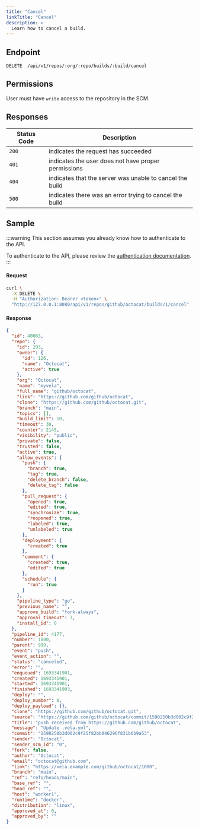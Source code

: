 ```yaml
---
title: "Cancel"
linkTitle: "Cancel"
description: >
  Learn how to cancel a build.
---
```


## Endpoint

```
DELETE  /api/v1/repos/:org/:repo/builds/:build/cancel
```

## Permissions

User must have `write` access to the repository in the SCM.

## Responses

| Status Code | Description                                              |
| ----------- | ---------------------------------------------------------|
| `200`       | indicates the request has succeeded                      |
| `401`       | indicates the user does not have proper permissions      |
| `404`       | indicates that the server was unable to cancel the build |
| `500`       | indicates there was an error trying to cancel the build  | 

## Sample

:::warning
This section assumes you already know how to authenticate to the API.

To authenticate to the API, please review the [authentication documentation](/docs/reference/api/authentication.md).
:::

#### Request

```sh
curl \
  -X DELETE \
  -H "Authorization: Bearer <token>" \
  "http://127.0.0.1:8080/api/v1/repos/github/octocat/builds/1/cancel"
```

#### Response

```json
{
  "id": 40063,
  "repo": {
    "id": 293,
    "owner": {
      "id": 126,
      "name": "Octocat",
      "active": true
    },
    "org": "Octocat",
    "name": "myvela",
    "full_name": "github/octocat",
    "link": "https://github.com/github/octocat",
    "clone": "https://github.com/github/octocat.git",
    "branch": "main",
    "topics": [],
    "build_limit": 10,
    "timeout": 30,
    "counter": 2145,
    "visibility": "public",
    "private": false,
    "trusted": false,
    "active": true,
    "allow_events": {
      "push": {
        "branch": true,
        "tag": true,
        "delete_branch": false,
        "delete_tag": false
      },
      "pull_request": {
        "opened": true,
        "edited": true,
        "synchronize": true,
        "reopened": true,
        "labeled": true,
        "unlabeled": true
      },
      "deployment": {
        "created": true
      },
      "comment": {
        "created": true,
        "edited": true
      },
      "schedule": {
        "run": true
      }
    },
    "pipeline_type": "go",
    "previous_name": "",
    "approve_build": "fork-always",
    "approval_timeout": 7,
    "install_id": 0
  },
  "pipeline_id": 4177,
  "number": 1000,
  "parent": 999,
  "event": "push",
  "event_action": "",
  "status": "canceled",
  "error": "",
  "enqueued": 1693341901,
  "created": 1693341901,
  "started": 1693341901,
  "finished": 1693341903,
  "deploy": "",
  "deploy_number": 0,
  "deploy_payload": {},
  "clone": "https://github.com/github/octocat.git",
  "source": "https://github.com/github/octocat/commit/1598250b3d002c9f25f82bb046296f831b6b9a53",
  "title": "push received from https://github.com/github/octocat",
  "message": "Update .vela.yml",
  "commit": "1598250b3d002c9f25f82bb046296f831b6b9a53",
  "sender": "Octocat",
  "sender_scm_id": "0",
  "fork": false,
  "author": "Octocat",
  "email": "octocat@github.com",
  "link": "https://vela.example.com/github/octocat/1000",
  "branch": "main",
  "ref": "refs/heads/main",
  "base_ref": "",
  "head_ref": "",
  "host": "worker1",
  "runtime": "docker",
  "distribution": "linux",
  "approved_at": 0,
  "approved_by": ""
}
```
